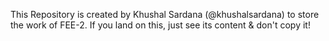 This Repository is created by Khushal Sardana (@khushalsardana) to store the work of FEE-2.
If you land on this, just see its content & don't copy it!
